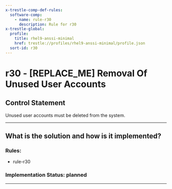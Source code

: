 ```yaml
---
x-trestle-comp-def-rules:
  software-comp:
    - name: rule-r30
      description: Rule for r30
x-trestle-global:
  profile:
    title: rhel9-anssi-minimal
    href: trestle://profiles/rhel9-anssi-minimal/profile.json
  sort-id: r30
---
```


# r30 - \[REPLACE_ME\] Removal Of Unused User Accounts

## Control Statement

Unused user accounts must be deleted from the system.

______________________________________________________________________

## What is the solution and how is it implemented?

<!-- For implementation status enter one of: implemented, partial, planned, alternative, not-applicable -->

<!-- Note that the list of rules under ### Rules: is read-only and changes will not be captured after assembly to JSON -->

<!-- Add control implementation description here for control: r30 -->

### Rules:

  - rule-r30

### Implementation Status: planned

______________________________________________________________________
